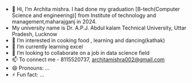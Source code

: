 - 👋 Hi, I’m Archita mishra. I had done my graduation [B-tech(Computer Science and engineering)] from Institute of technology and management,maharajganj in 2024.
- My university  name is Dr. A.P.J. Abdul kalam Technical University, Uttar Pradesh, Lucknow
- 👀 I’m interested in cooking food , learning and dancing(kathak)
- 🌱 I’m currently learning excel
- 💞️ I’m looking to collaborate on a job in data science field
- 📫 To connect me - 8115520737, architamishra002@gmail.com
- 😄 Pronouns: ...
- ⚡ Fun fact: ...

<!---
archita-web/archita-web is a ✨ special ✨ repository because its `README.md` (this file) appears on your GitHub profile.
You can click the Preview link to take a look at your changes.
--->
